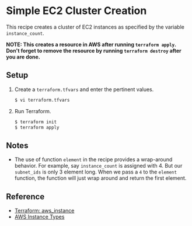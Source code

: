 # Simple EC2 Cluster Creation

This recipe creates a cluster of EC2 instances as specified by the variable `instance_count`.

**NOTE: This creates a resource in AWS after running `terraform apply`. Don't forget to remove the resource by running `terraform destroy` after you are done.**

## Setup
   
1. Create a `terraform.tfvars` and enter the pertinent values.

   ```bash
   $ vi terraform.tfvars
   ```   
   
1. Run Terraform.

   ```bash
   $ terraform init
   $ terraform apply
   ```

## Notes

* The use of function `element` in the recipe provides a wrap-around behavior. For example, say `instance_count` is assigned with 4. But our `subnet_ids` is only 3 element long. When we pass a `4` to the `element` function, the function will just wrap around and return the first element.

## Reference

* [Terraform: aws_instance](https://registry.terraform.io/providers/hashicorp/aws/latest/docs/resources/instance)
* [AWS Instance Types](https://aws.amazon.com/ec2/instance-types)
